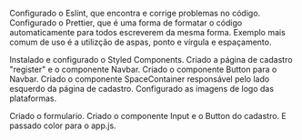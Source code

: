 Configurado o Eslint, que encontra e corrige problemas no código.
Configurado o Prettier, que é uma forma de formatar o código automaticamente para todos escreverem da mesma forma.
Exemplo mais comum de uso é a utilizção de  aspas, ponto e vírgula e espaçamento.

Instalado e configurado o Styled Components.
Criado a página de cadastro "register" e o componente Navbar.
Criado o componente Button para o Navbar.
Criado o componente SpaceContainer responsável pelo lado esquerdo da página de cadastro.
Configurado as imagens de logo das plataformas.

Criado o formulario.
Criado o componente Input e o Button do cadastro.
E passado color para o app.js.